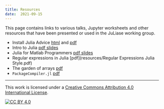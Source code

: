 ```yaml
---
title: Resources
date:  2021-09-15
---
```


This page contains links to various talks, Jupyter worksheets and other resources that have been presented or used in the JuLiase working group. 

+ Install Julia Advice [html](resources/install.html) and [pdf](resources/install.pdf)
+ Intro to Julia [pdf slides](resources/julia_intro.pdf)
+ Julia for Matlab Programmers [pdf slides](julia_for_matlab.pdf)
+ Regular expressions in Julia [pdf](resources/Regular Expressions Julia Style.pdf)
+ The garden of arrays [pdf](resources/array_garden.pdf)
+ `PackageCompiler.jl` [pdf](resources/PackageCompiler.pdf)

----

This work is licensed under a
[Creative Commons Attribution 4.0 International License][cc-by].

[![CC BY 4.0][cc-by-image]][cc-by]

[cc-by]: http://creativecommons.org/licenses/by/4.0/
[cc-by-image]: https://i.creativecommons.org/l/by/4.0/88x31.png
[cc-by-shield]: https://img.shields.io/badge/License-CC%20BY%204.0-lightgrey.svg
